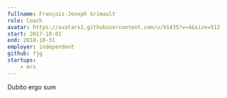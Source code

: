```yaml
---
fullname: François-Joseph Grimault
role: Coach
avatar: https://avatars1.githubusercontent.com/u/91435?v=4&size=512
start: 2017-10-01
end: 2018-10-31
employer: independent
github: fjg
startups:
    - mrs
---
```


Dubito ergo sum
